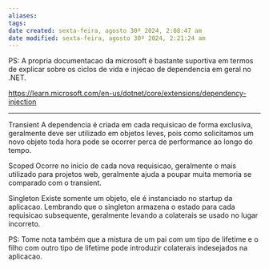 ```yaml
---
aliases: 
tags: 
date created: sexta-feira, agosto 30º 2024, 2:08:47 am
date modified: sexta-feira, agosto 30º 2024, 2:21:24 am
---
```

PS: A propria documentacao da microsoft é bastante suportiva em termos de explicar sobre os ciclos de vida e injecao de dependencia em geral no .NET.

https://learn.microsoft.com/en-us/dotnet/core/extensions/dependency-injection

---

Transient
	A dependencia é criada em cada requisicao de forma exclusiva, geralmente deve ser utilizado em objetos leves, pois como solicitamos um novo objeto toda hora pode se ocorrer perca de performance ao longo do tempo.

Scoped
	Ocorre no inicio de cada nova requisicao, geralmente o mais utilizado para projetos web, geralmente ajuda a poupar muita memoria se comparado com o transient.

Singleton
	Existe somente um objeto, ele é instanciado no startup da aplicacao.
	Lembrando que o singleton armazena o estado para cada requisicao subsequente, geralmente levando a colaterais se usado no lugar incorreto.

PS: Tome nota também que a mistura de um pai com um tipo de lifetime e o filho com outro tipo de lifetime pode introduzir colaterais indesejados na aplicacao.